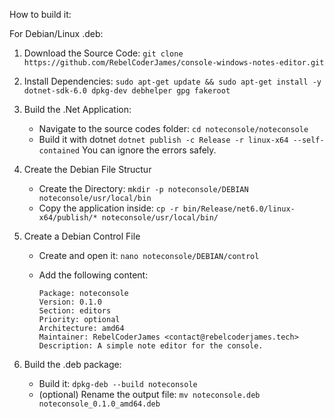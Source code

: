 How to build it:

For Debian/Linux .deb:

1. Download the Source Code:
    `git clone https://github.com/RebelCoderJames/console-windows-notes-editor.git`

2. Install Dependencies:
    `sudo apt-get update && sudo apt-get install -y dotnet-sdk-6.0 dpkg-dev debhelper gpg fakeroot`

3. Build the .Net Application:
    - Navigate to the source codes folder:
        `cd noteconsole/noteconsole`
    - Build it with dotnet
        `dotnet publish -c Release -r linux-x64 --self-contained`
        You can ignore the errors safely.

4. Create the Debian File Structur
    - Create the Directory:
        `mkdir -p noteconsole/DEBIAN noteconsole/usr/local/bin`
    - Copy the application inside:
        `cp -r bin/Release/net6.0/linux-x64/publish/* noteconsole/usr/local/bin/`

5. Create a Debian Control File
    - Create and open it:
        `nano noteconsole/DEBIAN/control`
    - Add the following content:

        ```
        Package: noteconsole
        Version: 0.1.0
        Section: editors
        Priority: optional
        Architecture: amd64
        Maintainer: RebelCoderJames <contact@rebelcoderjames.tech>
        Description: A simple note editor for the console.
        ```

6. Build the .deb package:
    - Build it:
        `dpkg-deb --build noteconsole`
    - (optional) Rename the output file:
        `mv noteconsole.deb noteconsole_0.1.0_amd64.deb`
